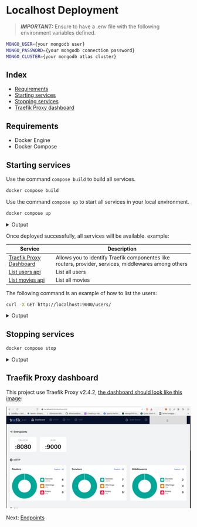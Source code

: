 # Localhost Deployment

> **_IMPORTANT:_**  Ensure to have a .env file with the following environment variables defined.
```bash
MONGO_USER={your mongodb user}
MONGO_PASSWORD={your mongodb connection password}
MONGO_CLUSTER={your mongodb atlas cluster}
```

## Index

* [Requirements](#requirements)
* [Starting services](#starting-services)
* [Stopping services](#stopping-services)
* [Traefik Proxy dashboard](#traefik-proxy-dashboard)

## Requirements

* Docker Engine  
* Docker Compose 

## Starting services

Use the command `compose build` to build all services.

```bash
docker compose build
```

Use the command `compose up` to start all services in your local environment.

```bash
docker compose up
```

<details>
  <summary>Output</summary>

  ```bash
  [+] Running 7/7
  ⠿ Container content-system-interactions-1    Started
  ⠿ Container content-system-proxy-1    Started
  ⠿ Container content-system-users-1    Started
  ⠿ Container content-system-contents-1    Started
  ```
</details>

Once deployed successfully, all services will be available. example:

| Service | Description |
|---------|-------------|
| [Traefik Proxy Dashboard](http://localhost:8080/dashboard/#/) | Allows you to identify Traefik componentes like routers, provider, services, middlewares among others |
| [List users api](http://localhost:9000/users/) | List all users |
| [List movies api](http://localhost:9000/contents/) | List all movies |

The following command is an example of how to list the users:

```bash
curl -X GET http://localhost:9000/users/
```

<details>
  <summary>Output</summary>

  ```
  {"message": "users fetched","status": "success","users": [{"ID": "653586b3855e05c0a2b36996","name": "Rishan","lastName": "KP","email": "rishan@test.com","phone": "9998887776"}]}  
  ```
</details>

## Stopping services

```bash
docker compose stop
```

<details>
  <summary>Output</summary>

  ```
  [+] Running 7/7
  ⠿ Container content-system-interactions-1    Stopped
  ⠿ Container content-system-proxy-1    Stopped
  ⠿ Container content-system-users-1    Stopped
  ⠿ Container content-system-contents-1    Stopped
  ```
</details>

## Traefik Proxy dashboard

This project use Traefik Proxy v2.4.2, [the dashboard should look like this image](http://localhost:8080/dashboard/#/):

![overview](traefik-dashboard.png)

Next: [Endpoints](endpoints.md)
